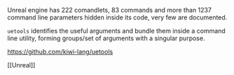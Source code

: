 Unreal engine has 222 comandlets, 83 commands and more than 1237 command line parameters hidden inside its code, very few are documented.

`uetools` identifies the useful arguments and bundle them inside a command line utility, forming groups/set of arguments with a singular purpose.

https://github.com/kiwi-lang/uetools

[[Unreal]]